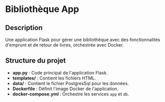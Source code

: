 
# Bibliothèque App

## Description
Une application Flask pour gérer une bibliothèque avec des fonctionnalités d'emprunt et de retour de livres, orchestrée avec Docker.

## Structure du projet
- **app.py** : Code principal de l'application Flask.
- **templates/** : Contient les fichiers HTML.
- **data/** : Contient le fichier PostgresSql pour les données.
- **Dockerfile** : Définit l'image Docker de l'application.
- **docker-compose.yml** : Orchestre les services `app` et `db`.